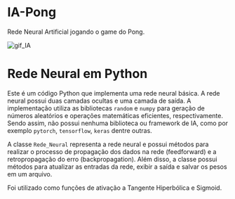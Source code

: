 # IA-Pong
Rede Neural Artificial jogando o game do Pong.

![gif_IA](https://github.com/Welling7onSiqueira/IA-Pong/assets/122923404/effb21d5-a78d-4f7e-ac47-366ce68dbcc9)

# Rede Neural em Python

Este é um código Python que implementa uma rede neural básica. A rede neural possui duas camadas ocultas e uma camada de saída. A implementação utiliza as bibliotecas `random` e `numpy` para geração de números aleatórios e operações matemáticas eficientes, respectivamente. Sendo assim, não possui nenhuma biblioteca ou framework de IA, como por exemplo `pytorch`, `tensorflow`, `keras` dentre outras.

A classe `Rede_Neural` representa a rede neural e possui métodos para realizar o processo de propagação dos dados na rede (feedforward) e a retropropagação do erro (backpropagation). Além disso, a classe possui métodos para atualizar as entradas da rede, exibir a saída e salvar os pesos em um arquivo.

Foi utilizado como funções de ativação a Tangente Hiperbólica e Sigmoid.
